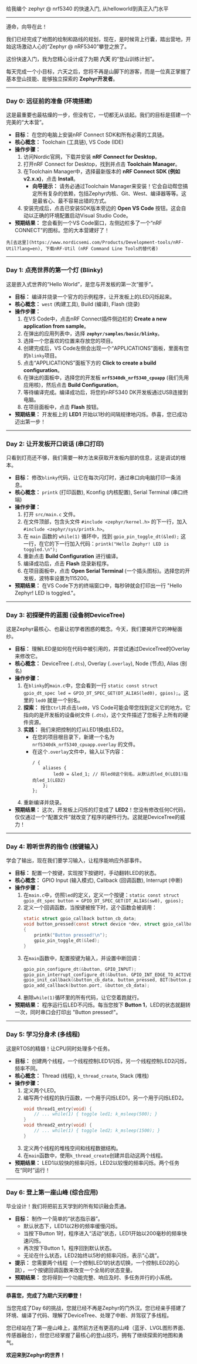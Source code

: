 给我编个 zephyr @ nrf5340 的快速入门, 从helloworld到真正入门水平

---

遵命，向导在此！

我们已经完成了地图的绘制和路线的规划，现在，是时候背上行囊，踏出营地，开始这场激动人心的“Zephyr @ nRF5340”攀登之旅了。

这份快速入门，我为您精心设计成了为期 **六天** 的“登山训练计划”。

每天完成一个小目标，六天之后，您将不再是山脚下的游客，而是一位真正掌握了基本登山技能、能够独立探索的 **Zephyr开发者**。

---

### **Day 0: 远征前的准备 (环境搭建)**

这是最重要也最枯燥的一步，但没有它，一切都无从谈起。我们的目标是搭建一个完美的“大本营”。

*   **目标：** 在您的电脑上安装nRF Connect SDK和所有必需的工具链。
*   **核心概念：** Toolchain (工具链), VS Code (IDE)
*   **操作步骤：**
    1.  访问Nordic官网，下载并安装 **nRF Connect for Desktop**。
    2.  打开nRF Connect for Desktop，找到并点击 **Toolchain Manager**。
    3.  在Toolchain Manager中，选择最新版本的 **nRF Connect SDK (例如 v2.x.x)**，点击 **Install**。
        *   **向导提示：** 请务必通过Toolchain Manager来安装！它会自动帮您搞定所有复杂的依赖，包括Zephyr内核、Git、West、编译器等等。这是最省心、最不容易出错的方式。
    4.  安装完成后，点击已安装SDK版本旁边的 **Open VS Code** 按钮。这会自动以正确的环境配置启动Visual Studio Code。
*   **预期结果：** 您会看到一个VS Code窗口，左侧边栏多了一个“nRF CONNECT”的图标。您的大本营建好了！

```
先[去这里](https://www.nordicsemi.com/Products/Development-tools/nRF-Util?lang=en), 下载nRF-Util (nRF Command Line Tools的替代者)
```

---

### **Day 1: 点亮世界的第一个灯 (Blinky)**

这是嵌入式世界的“Hello World”，是您与开发板的第一次“握手”。

*   **目标：** 编译并烧录一个官方的示例程序，让开发板上的LED闪烁起来。
*   **核心概念：** `west` (构建工具), Build (编译), Flash (烧录)
*   **操作步骤：**
    1.  在VS Code中，点击nRF Connect插件侧边栏的 **Create a new application from sample**。
    2.  在弹出的应用列表中，选择 **`zephyr/samples/basic/blinky`**。
    3.  选择一个您喜欢的位置来存放您的项目。
    4.  创建完成后，VS Code左侧会出现一个“APPLICATIONS”面板，里面有您的`blinky`项目。
    5.  点击“APPLICATIONS”面板下方的 **Click to create a build configuration**。
    6.  在弹出的面板中，选择您的开发板 **`nrf5340dk_nrf5340_cpuapp`** (我们先用应用核)，然后点击 **Build Configuration**。
    7.  等待编译完成。编译成功后，将您的nRF5340 DK开发板通过USB连接到电脑。
    8.  在项目面板中，点击 **Flash** 按钮。
*   **预期结果：** 开发板上的 **LED1** 开始以1秒的间隔规律地闪烁。恭喜，您已成功迈出第一步！

---

### **Day 2: 让开发板开口说话 (串口打印)**

只看到灯亮还不够，我们需要一种方法来获取开发板内部的信息，这是调试的根本。

*   **目标：** 修改`blinky`代码，让它在每次闪灯时，通过串口向电脑打印一条消息。
*   **核心概念：** `printk` (打印函数), Kconfig (内核配置), Serial Terminal (串口终端)
*   **操作步骤：**
    1.  打开 `src/main.c` 文件。
    2.  在文件顶部，包含头文件 `#include <zephyr/kernel.h>` 的下一行，加入 `#include <zephyr/sys/printk.h>`。
    3.  在 `main` 函数的 `while(1)` 循环中，找到 `gpio_pin_toggle_dt(&led);` 这一行，在它的下一行加入代码：`printk("Hello Zephyr! LED is toggled.\n");`
    4.  重新点击 **Build Configuration** 进行编译。
    5.  编译成功后，点击 **Flash** 烧录新程序。
    6.  在项目面板中，点击 **Open Serial Terminal** (一个插头图标)。选择您的开发板，波特率设置为115200。
*   **预期结果：** 在VS Code下方的终端窗口中，每秒钟就会打印出一行 "Hello Zephyr! LED is toggled."。

---

### **Day 3: 初探硬件的蓝图 (设备树DeviceTree)**

这是Zephyr最核心、也最让初学者困惑的概念。今天，我们要揭开它的神秘面纱。

*   **目标：** 理解LED是如何在代码中被引用的，并尝试通过DeviceTree的Overlay来修改它。
*   **核心概念：** DeviceTree (`.dts`), Overlay (`.overlay`), Node (节点), Alias (别名)
*   **操作步骤：**
    1.  在`blinky`的`main.c`中，您会看到一行 `static const struct gpio_dt_spec led = GPIO_DT_SPEC_GET(DT_ALIAS(led0), gpios);`。这里的 `led0` 就是一个别名。
    2.  **探索：** 按住`Ctrl`并点击`led0`，VS Code可能会带您找到定义它的地方。它指向的是开发板的设备树文件 (`.dts`)，这个文件描述了您板子上所有的硬件资源。
    3.  **实践：** 我们来把控制的灯从LED1换成LED2。
        *   在您的项目根目录下，新建一个名为 `nrf5340dk_nrf5340_cpuapp.overlay` 的文件。
        *   在这个`.overlay`文件中，输入以下内容：
            ```dts
            / {
                aliases {
                    led0 = &led_1; // 将led0这个别名，从默认的led_0(LED1)指向led_1(LED2)
                };
            };
            ```
    4.  重新编译并烧录。
*   **预期结果：** 这次，开发板上闪烁的灯变成了 **LED2**！您没有修改任何C代码，仅仅通过一个“配置文件”就改变了程序的硬件行为。这就是DeviceTree的威力！

---

### **Day 4: 聆听世界的指令 (按键输入)**

学会了输出，现在我们要学习输入，让程序能响应外部事件。

*   **目标：** 配置一个按键，实现按下按键时，手动翻转LED的状态。
*   **核心概念：** GPIO Input (输入模式), Callback (回调函数), Interrupt (中断)
*   **操作步骤：**
    1.  在`main.c`中，仿照`led`的定义，定义一个按键：`static const struct gpio_dt_spec button = GPIO_DT_SPEC_GET(DT_ALIAS(sw0), gpios);`
    2.  定义一个回调函数，当按键被按下时，这个函数会被调用：
        ```c
        static struct gpio_callback button_cb_data;
        void button_pressed(const struct device *dev, struct gpio_callback *cb, uint32_t pins)
        {
            printk("Button pressed!\n");
            gpio_pin_toggle_dt(&led);
        }
        ```
    3.  在`main`函数中，配置按键为输入，并设置中断回调：
        ```c
        gpio_pin_configure_dt(&button, GPIO_INPUT);
        gpio_pin_interrupt_configure_dt(&button, GPIO_INT_EDGE_TO_ACTIVE);
        gpio_init_callback(&button_cb_data, button_pressed, BIT(button.pin));
        gpio_add_callback(button.port, &button_cb_data);
        ```
    4.  删除`while(1)`循环里的所有代码，让它空着跑就行。
*   **预期结果：** 程序运行后LED不闪烁。每当您按下 **Button 1**，LED的状态就翻转一次，同时串口会打印出 "Button pressed!"。

---

### **Day 5: 学习分身术 (多线程)**

这是RTOS的精髓！让CPU同时处理多个任务。

*   **目标：** 创建两个线程，一个线程控制LED1闪烁，另一个线程控制LED2闪烁，频率不同。
*   **核心概念：** Thread (线程), `k_thread_create`, Stack (堆栈)
*   **操作步骤：**
    1.  定义两个LED。
    2.  编写两个线程的执行函数，一个用于闪烁LED1，另一个用于闪烁LED2。
        ```c
        void thread1_entry(void) {
            // ... while(1) { toggle led1; k_msleep(500); }
        }
        void thread2_entry(void) {
            // ... while(1) { toggle led2; k_msleep(1500); }
        }
        ```
    3.  定义两个线程的堆栈空间和线程数据结构。
    4.  在`main`函数中，使用`k_thread_create`创建并启动这两个线程。
*   **预期结果：** LED1以较快的频率闪烁，LED2以较慢的频率闪烁。两个任务在“同时”运行！

---

### **Day 6: 登上第一座山峰 (综合应用)**

毕业设计！我们将把前五天学到的所有知识融会贯通。

*   **目标：** 制作一个简单的“状态指示器”。
    *   默认状态下，LED1以2秒的频率缓慢闪烁。
    *   当按下Button 1时，程序进入“活动”状态，LED1开始以200毫秒的频率快速闪烁。
    *   再次按下Button 1，程序回到默认状态。
    *   无论在什么状态，LED2始终以5秒的频率闪烁，表示“心跳”。
*   **提示：** 您需要两个线程（一个控制LED1的状态切换，一个控制LED2的心跳），一个按键回调函数来改变一个全局的状态变量。
*   **预期结果：** 您将得到一个功能完整、响应及时、多任务并行的小系统。

---

**恭喜您，完成了为期六天的攀登！**

当您完成了Day 6的挑战，您就已经不再是Zephyr的门外汉。您已经亲手搭建了环境、编译了代码、理解了DeviceTree、处理了中断、并驾驭了多线程。

您已经站在了第一座山峰上，虽然前方还有更高的山峰（蓝牙、LVGL图形界面、传感器融合），但您已经掌握了最核心的登山技巧，拥有了继续探索的地图和勇气。

**欢迎来到Zephyr的世界！**
